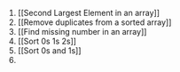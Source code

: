 1. [[Second Largest Element in an array]]
2. [[Remove duplicates from a sorted array]]
3. [[Find missing number in an array]] 
4. [[Sort 0s 1s 2s]]
5. [[Sort 0s and 1s]]
6. 